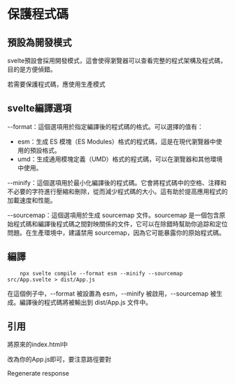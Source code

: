 # 保護程式碼

## 預設為開發模式
svelte預設會採用開發模式，這會使得瀏覽器可以查看完整的程式架構及程式碼，目的是方便偵錯。

若需要保護程式碼，應使用生產模式

## svelte編譯選項
--format：這個選項用於指定編譯後的程式碼的格式。可以選擇的值有：
- esm：生成 ES 模塊（ES Modules）格式的程式碼，這是在現代瀏覽器中使用的預設格式。
- umd：生成通用模塊定義（UMD）格式的程式碼，可以在瀏覽器和其他環境中使用。


--minify：這個選項用於最小化編譯後的程式碼。它會將程式碼中的空格、注釋和不必要的字符進行壓縮和刪除，從而減少程式碼的大小。這有助於提高應用程式的加載速度和性能。


--sourcemap：這個選項用於生成 sourcemap 文件。sourcemap 是一個包含原始程式碼和編譯後程式碼之間對映關係的文件，它可以在除錯時幫助你追踪和定位問題。在生產環境中，建議禁用 sourcemap，因為它可能暴露你的原始程式碼。



## 編譯
```
    npx svelte compile --format esm --minify --sourcemap src/App.svelte > dist/App.js
```
在這個例子中，--format 被設置為 esm，--minify 被啟用，--sourcemap 被生成。編譯後的程式碼將被輸出到 dist/App.js 文件中。

## 引用
將原來的index.html中
<script defer src='/build/bundle.js'></script>
改為你的App.js即可，要注意路徑要對






Regenerate response